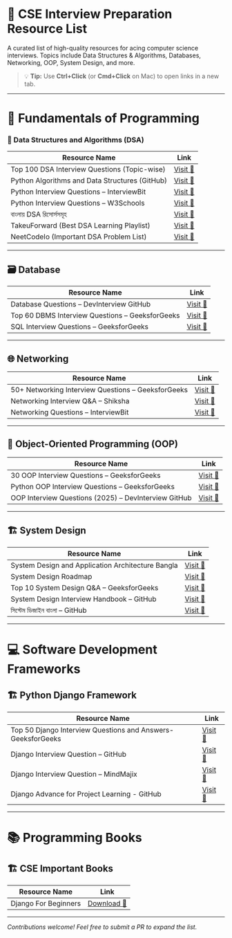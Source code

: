 # 📘 CSE Interview Preparation Resource List 

A curated list of high-quality resources for acing computer science interviews. Topics include Data Structures & Algorithms, Databases, Networking, OOP, System Design, and more.

> 💡 **Tip:** Use **Ctrl+Click** (or **Cmd+Click** on Mac) to open links in a new tab.

---

# 📌 Fundamentals of Programming

### 🔢 Data Structures and Algorithms (DSA)

| **Resource Name**                                  | **Link**                                                                                   |
|----------------------------------------------------|--------------------------------------------------------------------------------------------|
| Top 100 DSA Interview Questions (Topic-wise)       | [Visit 🔗](https://www.geeksforgeeks.org/dsa/top-100-data-structure-and-algorithms-dsa-interview-questions-topic-wise/) |
| Python Algorithms and Data Structures (GitHub)     | [Visit 🔗](https://github.com/david-legend/python-algorithms)                              |
| Python Interview Questions – InterviewBit          | [Visit 🔗](https://www.interviewbit.com/python-interview-questions/)                       |
| Python Interview Questions – W3Schools             | [Visit 🔗](https://www.w3schools.com/python/python_interview_questions.asp)                |
| বাংলায় DSA রিসোর্সসমূহ            | [Visit 🔗](https://github.com/me-shaon/bangla-programming-resources)                |
| TakeuForward (Best DSA Learning Playlist)          | [Visit 🔗](https://takeuforward.org/strivers-a2z-dsa-course/strivers-a2z-dsa-course-sheet-2/)                |
| NeetCodeIo (Important DSA Problem List)          | [Visit 🔗](https://neetcode.io/practice)                |




---

## 🗃️ Database

| **Resource Name**                                  | **Link**                                                                                   |
|----------------------------------------------------|--------------------------------------------------------------------------------------------|
| Database Questions – DevInterview GitHub           | [Visit 🔗](https://github.com/Devinterview-io/databases-interview-questions)               |
| Top 60 DBMS Interview Questions – GeeksforGeeks    | [Visit 🔗](https://www.geeksforgeeks.org/dbms/commonly-asked-dbms-interview-questions/)    |
| SQL Interview Questions – GeeksforGeeks            | [Visit 🔗](https://www.geeksforgeeks.org/sql/sql-interview-questions/)                     |

---

## 🌐 Networking

| **Resource Name**                                  | **Link**                                                                                   |
|----------------------------------------------------|--------------------------------------------------------------------------------------------|
| 50+ Networking Interview Questions – GeeksforGeeks | [Visit 🔗](https://www.geeksforgeeks.org/blogs/networking-interview-questions/)            |
| Networking Interview Q&A – Shiksha                 | [Visit 🔗](https://www.shiksha.com/online-courses/articles/networking-interview-questions-answers/) |
| Networking Questions – InterviewBit                | [Visit 🔗](https://www.interviewbit.com/networking-interview-questions/)                   |

---

## 🧱 Object-Oriented Programming (OOP)

| **Resource Name**                                  | **Link**                                                                                   |
|----------------------------------------------------|--------------------------------------------------------------------------------------------|
| 30 OOP Interview Questions – GeeksforGeeks         | [Visit 🔗](https://www.geeksforgeeks.org/interview-prep/oops-interview-questions/)         |
| Python OOP Interview Questions – GeeksforGeeks     | [Visit 🔗](https://www.geeksforgeeks.org/python/python-oops-interview-question/)           |
| OOP Interview Questions (2025) – DevInterview GitHub | [Visit 🔗](https://github.com/Devinterview-io/oop-interview-questions)                    |

---

## 🏗️ System Design

| **Resource Name**                                  | **Link**                                                                                   |
|----------------------------------------------------|--------------------------------------------------------------------------------------------|
| System Design and Application Architecture Bangla                    | [Visit 🔗](https://youtube.com/playlist?list=PL_XxuZqN0xVAiu5oODf-SmeXG2Y_RG2pz&si=RvIEOxZNgyTJbXfJ)                  |
| System Design Roadmap                      | [Visit 🔗](https://takeuforward.org/system-design/complete-system-design-roadmap-with-videos-for-sdes)                                |
| Top 10 System Design Q&A – GeeksforGeeks           | [Visit 🔗](https://www.geeksforgeeks.org/system-design/top-10-system-design-interview-questions-and-answers/) |
| System Design Interview Handbook – GitHub          | [Visit 🔗](https://github.com/checkcheckzz/system-design-interview)                        |
| সিস্টেম ডিজাইন বাংলা – GitHub                      | [Visit 🔗](https://github.com/lahin31/system-design-bangla)                                |

---

# 💻 Software Development Frameworks
## 🏗️ Python Django Framework

| **Resource Name**                                  | **Link**                                                                                   |
|----------------------------------------------------|--------------------------------------------------------------------------------------------|
| Top 50 Django Interview Questions and Answers- GeeksforGeeks          | [Visit 🔗](https://www.geeksforgeeks.org/python/django-interview-questions/) |
| Django Interview Question – GitHub          | [Visit 🔗](https://github.com/Devinterview-io/django-interview-questions)                        |
| Django Interview Question – MindMajix                      | [Visit 🔗](https://mindmajix.com/django-interview-questions)  |
| Django Advance for Project Learning - GitHub                   | [Visit 🔗](https://github.com/wsvincent/awesome-django?tab=readme-ov-file#apis)  |



---

# 📚 Programming Books

## 🏗️ CSE Important Books

| **Resource Name**                                  | **Link**                                                                                   |
|----------------------------------------------------|--------------------------------------------------------------------------------------------|
| Django For Beginners           | [Download 🔗](https://github.com/RlM100always/CSE-Interview-Preparation/blob/main/Book/Django-for-beginners.pdf) |
---

_Contributions welcome! Feel free to submit a PR to expand the list._

